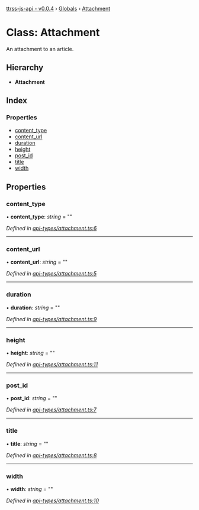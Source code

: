 [ttrss-js-api - v0.0.4](../README.md) › [Globals](../globals.md) › [Attachment](attachment.md)

# Class: Attachment

An attachment to an article.

## Hierarchy

* **Attachment**

## Index

### Properties

* [content_type](attachment.md#content_type)
* [content_url](attachment.md#content_url)
* [duration](attachment.md#duration)
* [height](attachment.md#height)
* [post_id](attachment.md#post_id)
* [title](attachment.md#title)
* [width](attachment.md#width)

## Properties

###  content_type

• **content_type**: *string* = ""

*Defined in [api-types/attachment.ts:6](https://github.com/fchristl/ttrss-js-api/blob/9b18cd6/src/api-types/attachment.ts#L6)*

___

###  content_url

• **content_url**: *string* = ""

*Defined in [api-types/attachment.ts:5](https://github.com/fchristl/ttrss-js-api/blob/9b18cd6/src/api-types/attachment.ts#L5)*

___

###  duration

• **duration**: *string* = ""

*Defined in [api-types/attachment.ts:9](https://github.com/fchristl/ttrss-js-api/blob/9b18cd6/src/api-types/attachment.ts#L9)*

___

###  height

• **height**: *string* = ""

*Defined in [api-types/attachment.ts:11](https://github.com/fchristl/ttrss-js-api/blob/9b18cd6/src/api-types/attachment.ts#L11)*

___

###  post_id

• **post_id**: *string* = ""

*Defined in [api-types/attachment.ts:7](https://github.com/fchristl/ttrss-js-api/blob/9b18cd6/src/api-types/attachment.ts#L7)*

___

###  title

• **title**: *string* = ""

*Defined in [api-types/attachment.ts:8](https://github.com/fchristl/ttrss-js-api/blob/9b18cd6/src/api-types/attachment.ts#L8)*

___

###  width

• **width**: *string* = ""

*Defined in [api-types/attachment.ts:10](https://github.com/fchristl/ttrss-js-api/blob/9b18cd6/src/api-types/attachment.ts#L10)*
